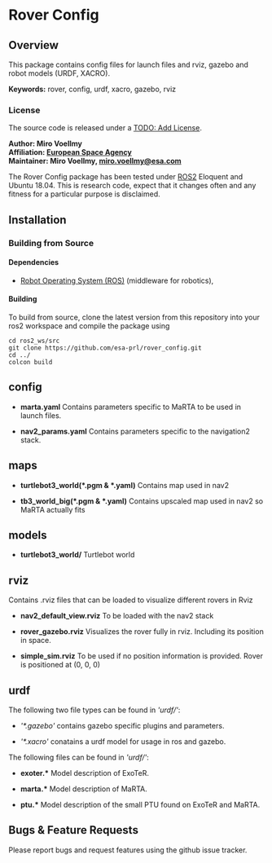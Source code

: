# Rover Config

## Overview

This package contains config files for launch files and rviz, gazebo  and robot models (URDF, XACRO).

**Keywords:** rover, config, urdf, xacro, gazebo, rviz

### License

The source code is released under a [TODO: Add License]().

**Author: Miro Voellmy<br />
Affiliation: [European Space Agency](https://www.esa.int/)<br />
Maintainer: Miro Voellmy, miro.voellmy@esa.com**

The Rover Config package has been tested under [ROS2] Eloquent and Ubuntu 18.04. This is research code, expect that it changes often and any fitness for a particular purpose is disclaimed.

## Installation


### Building from Source

#### Dependencies

- [Robot Operating System (ROS)](http://wiki.ros.org) (middleware for robotics),

#### Building

To build from source, clone the latest version from this repository into your ros2 workspace and compile the package using

	cd ros2_ws/src
	git clone https://github.com/esa-prl/rover_config.git
	cd ../
	colcon build

## config

* **marta.yaml** Contains parameters specific to MaRTA to be used in launch files.

* **nav2_params.yaml** Contains parameters specific to the navigation2 stack.

## maps

* **turtlebot3_world(\*.pgm & \*.yaml)** Contains map used in nav2

* **tb3_world_big(\*.pgm & \*.yaml)** Contains upscaled map used in nav2 so MaRTA actually fits

## models

* **turtlebot3_world/** Turtlebot world

## rviz
Contains .rviz files that can be loaded to visualize different rovers in Rviz

* **nav2_default_view.rviz** To be loaded with the nav2 stack

* **rover_gazebo.rviz** Visualizes the rover fully in rviz. Including its position in space.

* **simple_sim.rviz** To be used if no position information is provided. Rover is positioned at (0, 0, 0)

## urdf

The following two file types can be found in *'urdf/'*:

* *'\*.gazebo'* contains gazebo specific plugins and parameters.

* *'\*.xacro'* conatains a urdf model for usage in ros and gazebo.


The following files can be found in *'urdf/'*:

* **exoter.\*** Model description of ExoTeR.

* **marta.\*** Model description of MaRTA.

* **ptu.\*** Model description of the small PTU found on ExoTeR and MaRTA.

## Bugs & Feature Requests

Please report bugs and request features using the github issue tracker.


[ROS2]: http://www.ros.org
[rviz]: http://wiki.ros.org/rviz
